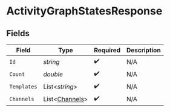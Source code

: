 # ActivityGraphStatesResponse


## Fields

| Field                                                 | Type                                                  | Required                                              | Description                                           |
| ----------------------------------------------------- | ----------------------------------------------------- | ----------------------------------------------------- | ----------------------------------------------------- |
| `Id`                                                  | *string*                                              | :heavy_check_mark:                                    | N/A                                                   |
| `Count`                                               | *double*                                              | :heavy_check_mark:                                    | N/A                                                   |
| `Templates`                                           | List<*string*>                                        | :heavy_check_mark:                                    | N/A                                                   |
| `Channels`                                            | List<[Channels](../../Models/Components/Channels.md)> | :heavy_check_mark:                                    | N/A                                                   |